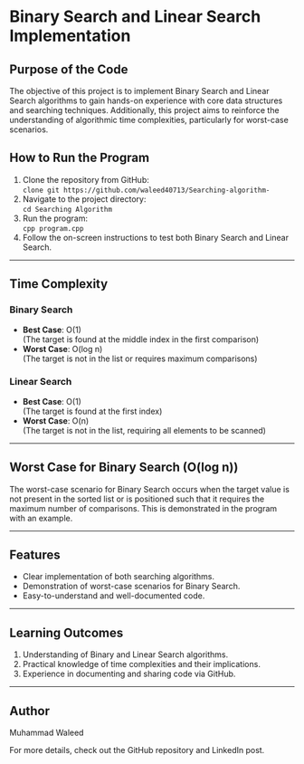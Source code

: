 # Binary Search and Linear Search Implementation

## Purpose of the Code
The objective of this project is to implement Binary Search and Linear Search algorithms to gain hands-on experience with core data structures and searching techniques. Additionally, this project aims to reinforce the understanding of algorithmic time complexities, particularly for worst-case scenarios.

## How to Run the Program
1. Clone the repository from GitHub:  
    `clone git https://github.com/waleed40713/Searching-algorithm-`
2. Navigate to the project directory:  
   `cd Searching Algorithm`  
3. Run the program:  
   `cpp program.cpp`  
4. Follow the on-screen instructions to test both Binary Search and Linear Search.

---

## Time Complexity

### Binary Search
- **Best Case**: O(1)  
  (The target is found at the middle index in the first comparison)  
- **Worst Case**: O(log n)  
  (The target is not in the list or requires maximum comparisons)

### Linear Search
- **Best Case**: O(1)  
  (The target is found at the first index)  
- **Worst Case**: O(n)  
  (The target is not in the list, requiring all elements to be scanned)

---

## Worst Case for Binary Search (O(log n))
The worst-case scenario for Binary Search occurs when the target value is not present in the sorted list or is positioned such that it requires the maximum number of comparisons. This is demonstrated in the program with an example.

---

## Features
- Clear implementation of both searching algorithms.
- Demonstration of worst-case scenarios for Binary Search.
- Easy-to-understand and well-documented code.

---

## Learning Outcomes
1. Understanding of Binary and Linear Search algorithms.
2. Practical knowledge of time complexities and their implications.
3. Experience in documenting and sharing code via GitHub.

---

## Author
Muhammad Waleed 

For more details, check out the GitHub repository and LinkedIn post.
